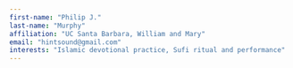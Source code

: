 ```yaml
---
first-name: "Philip J."
last-name: "Murphy"
affiliation: "UC Santa Barbara, William and Mary"
email: "hintsound@gmail.com"
interests: "Islamic devotional practice, Sufi ritual and performance"
---
```

